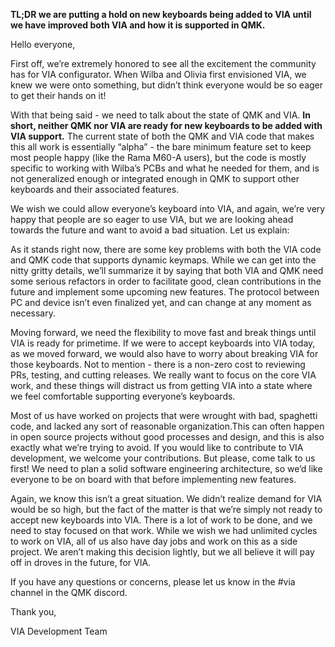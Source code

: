 __TL;DR we are putting a hold on new keyboards being added to VIA until we have improved both VIA and how it is supported in QMK.__

Hello everyone,

First off, we’re extremely honored to see all the excitement the community has for VIA configurator. When Wilba and Olivia first envisioned VIA, we knew we were onto something, but didn’t think everyone would be so eager to get their hands on it!

With that being said - we need to talk about the state of QMK and VIA. __In short, neither QMK nor VIA are ready for new keyboards to be added with VIA support.__ The current state of both the QMK and VIA code that makes this all work is essentially “alpha” - the bare minimum feature set to keep most people happy (like the Rama M60-A users), but the code is mostly specific to working with Wilba’s PCBs and what he needed for them, and is not generalized enough or integrated enough in QMK to support other keyboards and their associated features.

We wish we could allow everyone’s keyboard into VIA, and again, we’re very happy that people are so eager to use VIA, but we are looking ahead towards the future and want to avoid a bad situation. Let us explain:

As it stands right now, there are some key problems with both the VIA code and QMK code that supports dynamic keymaps. While we can get into the nitty gritty details, we’ll summarize it by saying that both VIA and QMK need some serious refactors in order to facilitate good, clean contributions in the future and implement some upcoming new features. The protocol between PC and device isn’t even finalized yet, and can change at any moment as necessary. 

Moving forward, we need the flexibility to move fast and break things until VIA is ready for primetime. If we were to accept keyboards into VIA today, as we moved forward, we would also have to worry about breaking VIA for those keyboards. Not to mention - there is a non-zero cost to reviewing PRs, testing, and cutting releases. We really want to focus on the core VIA work, and these things will distract us from getting VIA into a state where we feel comfortable supporting everyone’s keyboards.

Most of us have worked on projects that were wrought with bad, spaghetti code, and lacked any sort of reasonable organization.This can often happen in open source projects without good processes and design, and this is also exactly what we’re trying to avoid. If you would like to contribute to VIA development, we welcome your contributions. But please, come talk to us first! We need to plan a solid software engineering architecture, so we’d like everyone to be on board with that before implementing new features.

Again, we know this isn’t a great situation. We didn’t realize demand for VIA would be so high, but the fact of the matter is that we’re simply not ready to accept new keyboards into VIA. There is a lot of work to be done, and we need to stay focused on that work. While we wish we had unlimited cycles to work on VIA, all of us also have day jobs and work on this as a side project. We aren’t making this decision lightly, but we all believe it will pay off in droves in the future, for VIA.

If you have any questions or concerns, please let us know in the #via channel in the QMK discord.

Thank you,

VIA Development Team
